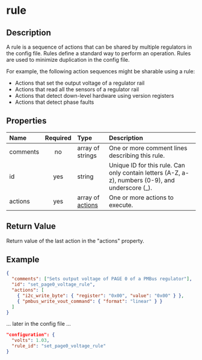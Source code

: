 # rule

## Description

A rule is a sequence of actions that can be shared by multiple regulators in the
config file. Rules define a standard way to perform an operation. Rules are used
to minimize duplication in the config file.

For example, the following action sequences might be sharable using a rule:

- Actions that set the output voltage of a regulator rail
- Actions that read all the sensors of a regulator rail
- Actions that detect down-level hardware using version registers
- Actions that detect phase faults

## Properties

| Name     | Required | Type                          | Description                                                                                       |
| :------- | :------: | :---------------------------- | :------------------------------------------------------------------------------------------------ |
| comments |    no    | array of strings              | One or more comment lines describing this rule.                                                   |
| id       |   yes    | string                        | Unique ID for this rule. Can only contain letters (A-Z, a-z), numbers (0-9), and underscore (\_). |
| actions  |   yes    | array of [actions](action.md) | One or more actions to execute.                                                                   |

## Return Value

Return value of the last action in the "actions" property.

## Example

```json
{
  "comments": ["Sets output voltage of PAGE 0 of a PMBus regulator"],
  "id": "set_page0_voltage_rule",
  "actions": [
    { "i2c_write_byte": { "register": "0x00", "value": "0x00" } },
    { "pmbus_write_vout_command": { "format": "linear" } }
  ]
}
```

... later in the config file ...

```json
"configuration": {
  "volts": 1.03,
  "rule_id": "set_page0_voltage_rule"
}
```
